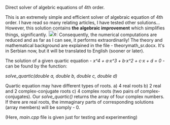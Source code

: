 Direct solver of algebric equations of 4th order.

This is an extremely simple and efficient solver of algebraic equation of 4th order. I have read so many relating articles, I have tested other solutions... However, this solution contains <b>the algebraic improvement</b> which simplifies things, significantly. <img src="http://emoticoner.com/files/emoticons/yahoo/idea-yahoo-emoticon.gif" alt="eureka" height="18" width="30"> Consequently, the numerical computations are reduced and as far as I can see, it performs extraordinarily! The theory and mathematical background are explained in the file - theorymath_sr.docx. It's in Serbian now, but it will be translated to English (sooner or later).

The solution of a given quartic equation - <i>x^4 + a·x^3 + b·x^2 + c·x + d = 0</i> - can be found by the function: 

<i>solve_quartic(double a, double b, double c, double d)</i>

Quartic equation may have different types of roots. a) 4 real roots b) 2 real and 2 complex-conjugate roots c) 4 complex roots (two pairs of complex-conjugates). Our <i>solve_quartic()</i> returns the array of four complex numbers. If there are real roots, the immaginary parts of corresponding solutions (array members) will be somply - 0.

(Here, <i>main.cpp</i> file is given just for testing and experimenting) 
